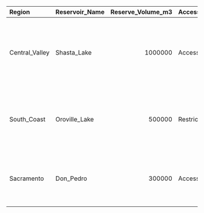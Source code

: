 | Region         | Reservoir_Name   |   Reserve_Volume_m3 | Accessibility_Status   |   Source_Year | Notes                                                        |
|:---------------|:-----------------|--------------------:|:-----------------------|--------------:|:-------------------------------------------------------------|
| Central_Valley | Shasta_Lake      |             1000000 | Accessible             |          2024 | Primary reserve; drought impacts. Update with 2025 DWR data. |
| South_Coast    | Oroville_Lake    |              500000 | Restricted             |          2024 | Low levels in 2021-2023. Verify 2025 reservoir reports.      |
| Sacramento     | Don_Pedro        |              300000 | Accessible             |          2023 | Fire season priority. Check 2025 CalFire data.               |

